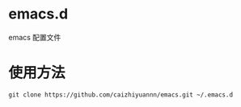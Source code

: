 # emacs.d
emacs 配置文件

# 使用方法
```shell
git clone https://github.com/caizhiyuannn/emacs.git ~/.emacs.d
```
